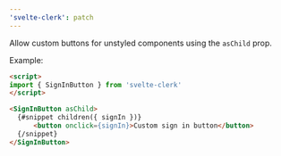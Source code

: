 ```yaml
---
'svelte-clerk': patch
---
```


Allow custom buttons for unstyled components using the `asChild` prop.

Example:

```html
<script>
import { SignInButton } from 'svelte-clerk'
</script>

<SignInButton asChild>
  {#snippet children({ signIn })}
      <button onclick={signIn}>Custom sign in button</button>
  {/snippet}
</SignInButton>
```
